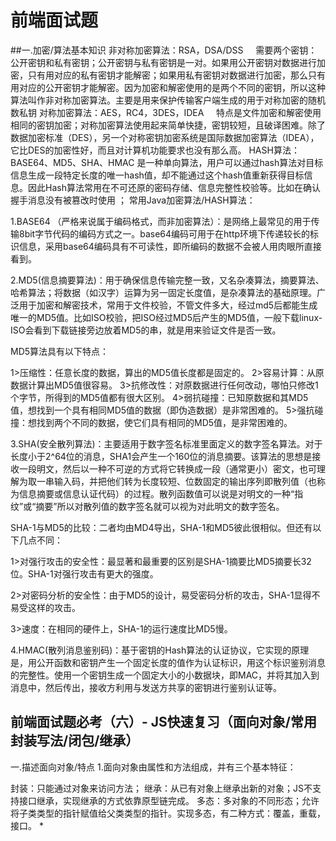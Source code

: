 # 前端面试题












##一.加密/算法基本知识
非对称加密算法：RSA，DSA/DSS     需要两个密钥：公开密钥和私有密钥；公开密钥与私有密钥是一对。如果用公开密钥对数据进行加密，只有用对应的私有密钥才能解密；如果用私有密钥对数据进行加密，那么只有用对应的公开密钥才能解密。因为加密和解密使用的是两个不同的密钥，所以这种算法叫作非对称加密算法。主要是用来保护传输客户端生成的用于对称加密的随机数私钥
对称加密算法：AES，RC4，3DES，IDEA     特点是文件加密和解密使用相同的密钥加密；对称加密算法使用起来简单快捷，密钥较短，且破译困难。除了数据加密标准（DES），另一个对称密钥加密系统是国际数据加密算法（IDEA），它比DES的加密性好，而且对计算机功能要求也没有那么高。
HASH算法：BASE64、MD5、SHA、HMAC 是一种单向算法，用户可以通过hash算法对目标信息生成一段特定长度的唯一hash值，却不能通过这个hash值重新获得目标信息。因此Hash算法常用在不可还原的密码存储、信息完整性校验等。比如在确认握手消息没有被篡改时使用 ；
常用Java加密算法/HASH算法：

1.BASE64 （严格来说属于编码格式，而非加密算法）：是网络上最常见的用于传输8bit字节代码的编码方式之一。base64编码可用于在http环境下传递较长的标识信息，采用base64编码具有不可读性，即所编码的数据不会被人用肉眼所直接看到。

2.MD5(信息摘要算法)：用于确保信息传输完整一致，又名杂凑算法，摘要算法、哈希算法；将数据（如汉字）运算为另一固定长度值，是杂凑算法的基础原理。广泛用于加密和解密技术，常用于文件校验，不管文件多大，经过md5后都能生成唯一的MD5值。比如ISO校验，把ISO经过MD5后产生的MD5值，一般下载linux-ISO会看到下载链接旁边放着MD5的串，就是用来验证文件是否一致。

MD5算法具有以下特点：

1>压缩性：任意长度的数据，算出的MD5值长度都是固定的。
2>容易计算：从原数据计算出MD5值很容易。
3>抗修改性：对原数据进行任何改动，哪怕只修改1个字节，所得到的MD5值都有很大区别。
4>弱抗碰撞：已知原数据和其MD5值，想找到一个具有相同MD5值的数据（即伪造数据）是非常困难的。
5>强抗碰撞：想找到两个不同的数据，使它们具有相同的MD5值，是非常困难的。

3.SHA(安全散列算法)：主要适用于数字签名标准里面定义的数字签名算法。对于长度小于2^64位的消息，SHA1会产生一个160位的消息摘要。该算法的思想是接收一段明文，然后以一种不可逆的方式将它转换成一段（通常更小）密文，也可理解为取一串输入码，并把他们转为长度较短、位数固定的输出序列即散列值（也称为信息摘要或信息认证代码）的过程。散列函数值可以说是对明文的一种“指纹”或“摘要”所以对散列值的数字签名就可以视为对此明文的数字签名。

SHA-1与MD5的比较：二者均由MD4导出，SHA-1和MD5彼此很相似。但还有以下几点不同：

1>对强行攻击的安全性：最显著和最重要的区别是SHA-1摘要比MD5摘要长32 位。SHA-1对强行攻击有更大的强度。

2>对密码分析的安全性：由于MD5的设计，易受密码分析的攻击，SHA-1显得不易受这样的攻击。

3>速度：在相同的硬件上，SHA-1的运行速度比MD5慢。

4.HMAC(散列消息鉴别码)：基于密钥的Hash算法的认证协议，它实现的原理是，用公开函数和密钥产生一个固定长度的值作为认证标识，用这个标识鉴别消息的完整性。使用一个密钥生成一个固定大小的小数据块，即MAC，并将其加入到消息中，然后传出，接收方利用与发送方共享的密钥进行鉴别认证等。

## 前端面试题必考（六）- JS快速复习（面向对象/常用封装写法/闭包/继承）
一.描述面向对象/特点
1.面向对象由属性和方法组成，并有三个基本特征：

封装：只能通过对象来访问方法；
继承：从已有对象上继承出新的对象；JS不支持接口继承，实现继承的方式依靠原型链完成。
多态：多对象的不同形态；允许将子类类型的指针赋值给父类类型的指针。实现多态，有二种方式：覆盖，重载，接口。
*
